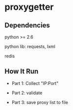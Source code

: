 proxygetter
===========


Dependencies
------------

 python >= 2.6
 
 python lib: requests, lxml
 
 redis 


How It Run
----------

- Part 1: Collect "IP:Port"

- Part 2: validate

- Part 3: save proxy list to file

